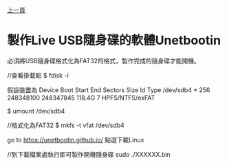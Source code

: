 [上一頁](https://jian-hong-wu.github.io/blog/)

# 製作Live USB隨身碟的軟體Unetbootin

必須將USB隨身碟格式化為FAT32的格式，製作完成的隨身碟才能開機。

//查看掛載點
$ fdisk -l 

假設裝置為
Device Boot Start End Sectors Size Id Type
/dev/sdb4 * 256 248348100 248347845 118.4G 7 HPFS/NTFS/exFAT

$ umount /dev/sdb4

//格式化為FAT32
$ mkfs -t vfat /dev/sdb4

go to https://unetbootin.github.io/ 點選下載Linux

//到下載檔案處執行即可製作開機隨身碟
sudo ./XXXXXX.bin

